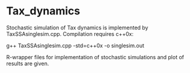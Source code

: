 # Tax_dynamics
Stochastic simulation of Tax dynamics is implemented by TaxSSAsinglesim.cpp. Compilation requires c++0x:

g++ TaxSSAsinglesim.cpp -std=c++0x -o singlesim.out

R-wrapper files for implementation of stochastic simulations and plot of results are given.
